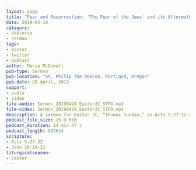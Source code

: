```yaml
---
layout: page
title: "Fear and Resurrection: 'The Fear of the Jews' and its Aftermath"
date: 2019-04-18
category:
- ekklesia
- sermon
tags:
- easter
- twitter
- podcast
author: Maria McDowell
pub-type: Sermon
pub-location: "St. Philip the Deacon, Portland, Oregon"
pub-date: 28 April, 2019
support:
- audio
- video
file-audio: Sermon_20190428_Easter2C_STPD.mp3
file-video: Sermon_20190428_Easter2C_STPD.mp4
description: A sermon for Easter 2C, “Thomas Sunday,” on Acts 5:27-32 and John 20:19-31.
podcast_file_size: 15.9 MiB
podcast_duration: 14 min 47 s
podcast_length: 887614
scripture:
- Acts 5:27-32
- John 20:19-31
liturgicalseason:
- Easter
---
```

